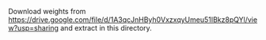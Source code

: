 Download weights from https://drive.google.com/file/d/1A3qcJnHByh0VxzxqyUmeu51IBkz8pQYl/view?usp=sharing and extract in this directory.
